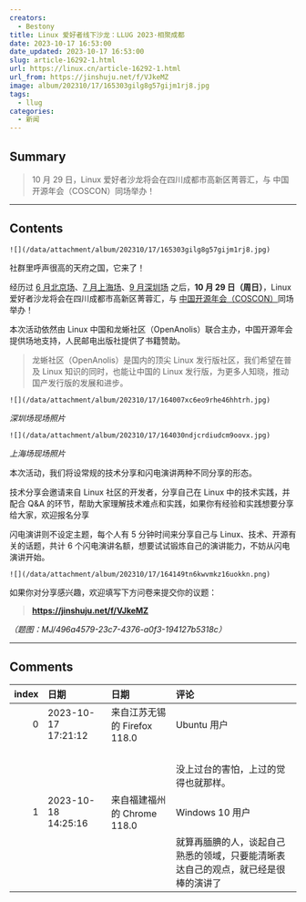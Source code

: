 ```yaml
---
creators:
  - Bestony
title: Linux 爱好者线下沙龙：LLUG 2023·相聚成都
date: 2023-10-17 16:53:00
date_updated: 2023-10-17 16:53:00
slug: article-16292-1.html
url: https://linux.cn/article-16292-1.html
url_from: https://jinshuju.net/f/VJkeMZ
image: album/202310/17/165303gilg8g57gijm1rj8.jpg
tags:
  - llug
categories:
  - 新闻
---
```


## Summary

> 10 月 29 日，Linux 爱好者沙龙将会在四川成都市高新区菁蓉汇，与 中国开源年会（COSCON）同场举办！

***

<!-- more -->

## Contents

`![](/data/attachment/album/202310/17/165303gilg8g57gijm1rj8.jpg)`

社群里呼声很高的天府之国，它来了！

经历过 [6 月北京场](https://linux.cn/article-15929-1.html)、[7 月上海场](https://linux.cn/article-16052-1.html)、[9 月深圳场](https://linux.cn/article-16238-1.html) 之后，**10 月 29 日（周日）**，Linux 爱好者沙龙将会在四川成都市高新区菁蓉汇，与 [中国开源年会（COSCON）](https://kaiyuanshe.cn/activity/coscon-2023)同场举办！

本次活动依然由 Linux 中国和龙蜥社区（OpenAnolis）联合主办，中国开源年会提供场地支持，人民邮电出版社提供了书籍赞助。

> 
> 龙蜥社区（OpenAnolis）是国内的顶尖 Linux 发行版社区，我们希望在普及 Linux 知识的同时，也能让中国的 Linux 发行版，为更多人知晓，推动国产发行版的发展和进步。 
> 
> 
> 

`![](/data/attachment/album/202310/17/164007xc6eo9rhe46hhtrh.jpg)`

*深圳场现场照片*

`![](/data/attachment/album/202310/17/164030ndjcrdiudcm9oovx.jpg)`

*上海场现场照片*

本次活动，我们将设常规的技术分享和闪电演讲两种不同分享的形态。

技术分享会邀请来自 Linux 社区的开发者，分享自己在 Linux 中的技术实践，并配合 Q&A 的环节，帮助大家理解技术难点和实践，如果你有经验和实践想要分享给大家，欢迎报名分享

闪电演讲则不设定主题，每个人有 5 分钟时间来分享自己与 Linux、技术、开源有关的话题，共计 6 个闪电演讲名额，想要试试锻炼自己的演讲能力，不妨从闪电演讲开始。

`![](/data/attachment/album/202310/17/164149tn6kwvmkz16uokkn.png)`

如果你对分享感兴趣，欢迎填写下方问卷来提交你的议题：

> 
> **<https://jinshuju.net/f/VJkeMZ>**
> 
> 
> 

*（题图：MJ/496a4579-23c7-4376-a0f3-194127b5318c）*

***

## Comments

|   index | 日期                | 日期                                        | 评论                                                                                                                        |
|--------:|:--------------------|:--------------------------------------------|:----------------------------------------------------------------------------------------------------------------------------|
|       0 | 2023-10-17 17:21:12 | 来自江苏无锡的 Firefox 118.0|Ubuntu 用户    | 演讲，对于绝大多数搞技术的挑战挺大。<br />                                         |
|         |                     |                                             | <br />                                                                             |
|         |                     |                                             | 没上过台的害怕，上过的觉得也就那样。                                                                 |
|       1 | 2023-10-18 14:25:16 | 来自福建福州的 Chrome 118.0|Windows 10 用户 | 看个人性格、话题、还有状态。<br />                                                 |
|         |                     |                                             | 就算再腼腆的人，谈起自己熟悉的领域，只要能清晰表达自己的观点，就已经是很棒的演讲了                                          |
